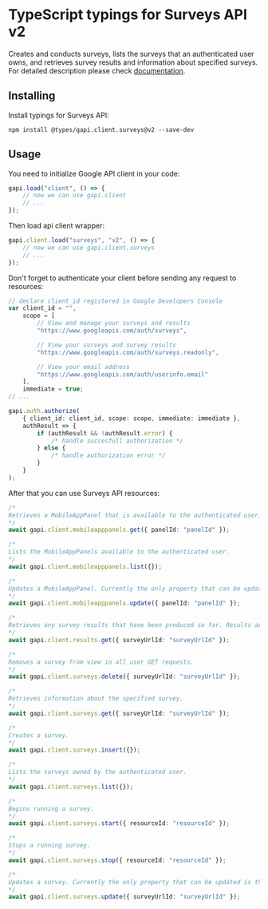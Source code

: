 # TypeScript typings for Surveys API v2

Creates and conducts surveys, lists the surveys that an authenticated user owns,
and retrieves survey results and information about specified surveys. For
detailed description please check [documentation](undefined).

## Installing

Install typings for Surveys API:

```
npm install @types/gapi.client.surveys@v2 --save-dev
```

## Usage

You need to initialize Google API client in your code:

```typescript
gapi.load("client", () => {
    // now we can use gapi.client
    // ...
});
```

Then load api client wrapper:

```typescript
gapi.client.load("surveys", "v2", () => {
    // now we can use gapi.client.surveys
    // ...
});
```

Don't forget to authenticate your client before sending any request to
resources:

```typescript
// declare client_id registered in Google Developers Console
var client_id = "",
    scope = [
        // View and manage your surveys and results
        "https://www.googleapis.com/auth/surveys",

        // View your surveys and survey results
        "https://www.googleapis.com/auth/surveys.readonly",

        // View your email address
        "https://www.googleapis.com/auth/userinfo.email"
    ],
    immediate = true;
// ...

gapi.auth.authorize(
    { client_id: client_id, scope: scope, immediate: immediate },
    authResult => {
        if (authResult && !authResult.error) {
            /* handle succesfull authorization */
        } else {
            /* handle authorization error */
        }
    }
);
```

After that you can use Surveys API resources:

```typescript
/* 
Retrieves a MobileAppPanel that is available to the authenticated user.  
*/
await gapi.client.mobileapppanels.get({ panelId: "panelId" });

/* 
Lists the MobileAppPanels available to the authenticated user.  
*/
await gapi.client.mobileapppanels.list({});

/* 
Updates a MobileAppPanel. Currently the only property that can be updated is the owners property.  
*/
await gapi.client.mobileapppanels.update({ panelId: "panelId" });

/* 
Retrieves any survey results that have been produced so far. Results are formatted as an Excel file. You must add "?alt=media" to the URL as an argument to get results.  
*/
await gapi.client.results.get({ surveyUrlId: "surveyUrlId" });

/* 
Removes a survey from view in all user GET requests.  
*/
await gapi.client.surveys.delete({ surveyUrlId: "surveyUrlId" });

/* 
Retrieves information about the specified survey.  
*/
await gapi.client.surveys.get({ surveyUrlId: "surveyUrlId" });

/* 
Creates a survey.  
*/
await gapi.client.surveys.insert({});

/* 
Lists the surveys owned by the authenticated user.  
*/
await gapi.client.surveys.list({});

/* 
Begins running a survey.  
*/
await gapi.client.surveys.start({ resourceId: "resourceId" });

/* 
Stops a running survey.  
*/
await gapi.client.surveys.stop({ resourceId: "resourceId" });

/* 
Updates a survey. Currently the only property that can be updated is the owners property.  
*/
await gapi.client.surveys.update({ surveyUrlId: "surveyUrlId" });
```
